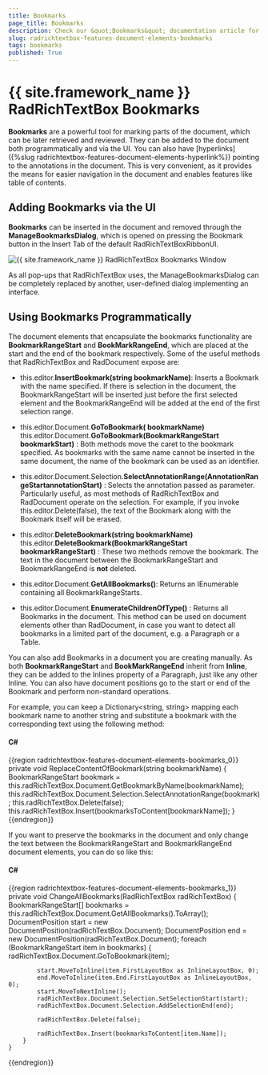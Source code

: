 ```yaml
---
title: Bookmarks
page_title: Bookmarks
description: Check our &quot;Bookmarks&quot; documentation article for the RadRichTextBox {{ site.framework_name }} control.
slug: radrichtextbox-features-document-elements-bookmarks
tags: bookmarks
published: True
---
```


# {{ site.framework_name }} RadRichTextBox Bookmarks



__Bookmarks__ are a powerful tool for marking parts of the document, which can be later retrieved and reviewed. They can be added to the document both programmatically and via the UI. You can also have [hyperlinks]({%slug radrichtextbox-features-document-elements-hyperlink%}) pointing to the annotations in the document. This is very convenient, as it provides the means for easier navigation in the document and enables features like table of contents.
      

## Adding Bookmarks via the UI

__Bookmarks__ can be inserted in the document and removed through the __ManageBookmarksDialog__, which is opened on pressing the Bookmark button in the Insert Tab of the default RadRichTextBoxRibbonUI.
        
![{{ site.framework_name }} RadRichTextBox Bookmarks Window](images/RadRichTextBox_Features_DocumentElements_BookmarksUI_thumb.png)

As all pop-ups that RadRichTextBox uses, the ManageBookmarksDialog can be completely replaced by another, user-defined dialog implementing an interface.



## Using Bookmarks Programmatically

The document elements that encapsulate the bookmarks functionality are __BookmarkRangeStart__ and __BookMarkRangeEnd__, which are placed at the start and the end of the bookmark respectively. Some of the useful methods that RadRichTextBox and RadDocument expose are:
        

* this.editor.__InsertBookmark(string bookmarkName)__: Inserts a Bookmark with the name specified. If there is selection in the document, the BookmarkRangeStart will be inserted just before the first selected element and the BookmarkRangeEnd will be added at the end of the first selection range.
          

* this.editor.Document.__GoToBookmark( bookmarkName)__ <br/> this.editor.Document.__GoToBookmark(BookmarkRangeStart bookmarkStart)__ :  Both methods move the caret to the bookmark specified. As bookmarks with the same name cannot be inserted in the same document, the name of the bookmark can be used as an identifier.
          

* this.editor.Document.Selection.__SelectAnnotationRange(AnnotationRangeStartannotationStart)__ : Selects the annotation passed as parameter. Particularly useful, as most methods of RadRichTextBox and RadDocument operate on the selection. For example, if you invoke this.editor.Delete(false), the text of the Bookmark along with the Bookmark itself will be erased.
          

* this.editor.__DeleteBookmark(string bookmarkName)__ <br/>this.editor.__DeleteBookmark(BookmarkRangeStart bookmarkRangeStart)__ : These two methods remove the bookmark. The text in the document between the BookmarkRangeStart and BookmarkRangeEnd is __not__ deleted.
          

* this.editor.Document.__GetAllBookmarks()__: Returns an IEnumerable<BookmarkRangeStart> containing all BookmarkRangeStarts.
          

* this.editor.Document.__EnumerateChildrenOfType<BookmarkRangeStart>()__ : Returns all Bookmarks in the document. This method can be used on document elements other than RadDocument, in case you want to detect all bookmarks in a limited part of the document, e.g. a Paragraph or a Table.
          

You can also add Bookmarks in a document you are creating manually. As both __BookmarkRangeStart__ and __BookMarkRangeEnd__ inherit from __Inline__, they can be added to the Inlines property of a Paragraph, just like any other Inline. You can also have document positions go to the start or end of the Bookmark and perform non-standard operations.
        

For example, you can keep a Dictionary<string, string> mapping each bookmark name to another string and substitute a bookmark with the corresponding text using the following method:

#### __C#__

{{region radrichtextbox-features-document-elements-bookmarks_0}}
	private void ReplaceContentOfBookmark(string bookmarkName)
	{
	    BookmarkRangeStart bookmark = this.radRichTextBox.Document.GetBookmarkByName(bookmarkName);
	    this.radRichTextBox.Document.Selection.SelectAnnotationRange(bookmark);
	    this.radRichTextBox.Delete(false);
	    this.radRichTextBox.Insert(bookmarksToContent[bookmarkName]);
	}
{{endregion}}



If you want to preserve the bookmarks in the document and only change the text between the BookmarkRangeStart and BookmarkRangeEnd document elements, you can do so like this:

#### __C#__

{{region radrichtextbox-features-document-elements-bookmarks_1}}
	private void ChangeAllBookmarks(RadRichTextBox radRichTextBox)
	{
	    BookmarkRangeStart[] bookmarks = this.radRichTextBox.Document.GetAllBookmarks().ToArray<BookmarkRangeStart>();
	    DocumentPosition start = new DocumentPosition(radRichTextBox.Document);
	    DocumentPosition end = new DocumentPosition(radRichTextBox.Document);
	    foreach (BookmarkRangeStart item in bookmarks)
	    {
	        radRichTextBox.Document.GoToBookmark(item);
	
	        start.MoveToInline(item.FirstLayoutBox as InlineLayoutBox, 0);
	        end.MoveToInline(item.End.FirstLayoutBox as InlineLayoutBox, 0);
	        start.MoveToNextInline();
	        radRichTextBox.Document.Selection.SetSelectionStart(start);
	        radRichTextBox.Document.Selection.AddSelectionEnd(end);
	
	        radRichTextBox.Delete(false);
	
	        radRichTextBox.Insert(bookmarksToContent[item.Name]);
	    }
	}
{{endregion}}




